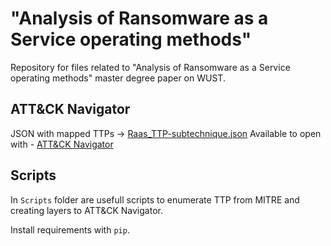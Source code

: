 # "Analysis of Ransomware as a Service operating methods"
Repository for files related to "Analysis of Ransomware as a Service operating methods" master degree paper on WUST.

## ATT&CK Navigator

JSON with mapped TTPs -> [Raas_TTP-subtechnique.json]()
Available to open with - [ATT&CK Navigator](https://mitre-attack.github.io/attack-navigator/) 

## Scripts

In `Scripts` folder are usefull scripts to enumerate TTP from MITRE and creating layers to ATT&CK Navigator.

Install requirements with `pip`.